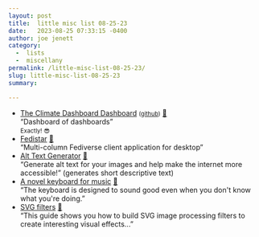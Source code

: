 ```yaml
---
layout: post
title:  little misc list 08-25-23
date:   2023-08-25 07:33:15 -0400
author: joe jenett
category:
  -  lists
  -  miscellany
permalink: /little-misc-list-08-25-23/
slug: little-misc-list-08-25-23
summary: 

---
```

<ul class="links">
	<li><a title="The Climate Dashboard Dashboard" href="https://jjk-code-otter.github.io/dashboard-dashboard/">The Climate Dashboard Dashboard</a> <small>(<a href="https://github.com/jjk-code-otter/dashboard-dashboard">github</a>)</small> <a href="https://pinboard.in/u:twwoodward">📌</a><br>“Dashboard of dashboards”<br><small>Exactly! 😎</small></li>
	<li><a title="Fedistar" href="https://fedistar.net/">Fedistar</a> <a href="https://pinboard.in/u:chetwisniewski">📌</a><br>“Multi-column Fediverse client application for desktop”</li>
	<li><a title="Alt Text Generator" href="https://alttext.in/">Alt Text Generator</a> <a href="https://pinboard.in/u:shaunhuston">📌</a><br>“Generate alt text for your images and help make the internet more accessible!” (generates short descriptive text)</li>
	<li><a title="A novel keyboard for music" href="https://ad8e.pages.dev/keyboard">A novel keyboard for music</a> <a href="https://pinboard.in/u:program247365">📌</a><br>“The keyboard is designed to sound good even when you don't know what you're doing.”</li>
	<li><a title="SVG filters · WebPlatform Docs" href="https://webplatform.github.io/docs/svg/tutorials/smarter_svg_filters/">SVG filters</a> <a href="https://pinboard.in/u:yelper">📌</a><br>“This guide shows you how to build SVG image processing filters to create interesting visual effects...”</li>
</ul>
<a style="display:none;" href="https://brid.gy/publish/mastodon"><small>(cross-posted to mastodon)</small></a>